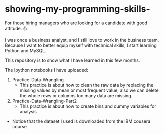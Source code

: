# showing-my-programming-skills-
For those hiring managers who are looking for a candidate with good attitude. :+1:

I was once a business analyst, and I still love to work in the business team. Because I want to better equip myself with technical skills, I start learning Python and MySQL.  

This repository is to show what I have learned in this few months.   

The Ipython notebooks I have uploaded:  

1. Practice-Data-Wrangling 
   - This practice is about how to clean the raw data by replacing the missing values by mean or most frequent value; also we can delete the whole rows or columns too many data are missing.
2. Practice-Data-Wrangling-Part2
   - This practice is about how to create bins and dummy variables for analysis 

- Notice that the dataset I used is downloaded from the IBM cousera course
